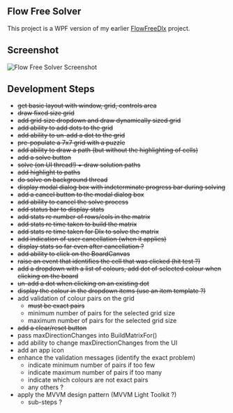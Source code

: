 
## Flow Free Solver

This project is a WPF version of my earlier [FlowFreeDlx](https://github.com/taylorjg/FlowFreeDlx "FlowFreeDlx") project.

## Screenshot

![Flow Free Solver Screenshot](https://raw.github.com/taylorjg/FlowFreeSolverWpf/master/Images/Screenshot.png "Flow Free Solver Screenshot")

## Development Steps

* ~~get basic layout with window, grid, controls area~~
* ~~draw fixed size grid~~
* ~~add grid size dropdown and draw dynamically sized grid~~
* ~~add ability to add dots to the grid~~
* ~~add ability to un-add a dot to the grid~~
* ~~pre-populate a 7x7 grid with a puzzle~~
* ~~add ability to draw a path (but without the highlighting of cells)~~
* ~~add a solve button~~
* ~~solve (on UI thread!) + draw solution paths~~
* ~~add highlight to paths~~
* ~~do solve on background thread~~
* ~~display modal dialog box with indeterminate progress bar during solving~~
* ~~add a cancel button to the modal dialog box~~
* ~~add ability to cancel the solve process~~
* ~~add status bar to display stats~~
* ~~add stats re number of rows/cols in the matrix~~
* ~~add stats re time taken to build the matrix~~
* ~~add stats re time taken for Dlx to solve the matrix~~
* ~~add indication of user cancellation (when it applies)~~
* ~~display stats so far even after cancellation ?~~
* ~~add ability to click on the BoardCanvas~~
* ~~raise an event that identifies the cell that was clicked (hit test ?)~~
* ~~add a dropdown with a list of colours, add dot of selected colour when clicking on the board~~
* ~~un-add a dot when clicking on an existing dot~~
* ~~display the colour in the dropdown items (use an item template ?)~~
* add validation of colour pairs on the grid
    * ~~must be exact pairs~~
    * minimum number of pairs for the selected grid size
    * maximum number of pairs for the selected grid size
* ~~add a clear/reset button~~
* pass maxDirectionChanges into BuildMatrixFor()
* add ability to change maxDirectionChanges from the UI
* add an app icon
* enhance the validation messages (identify the exact problem)
    * indicate minimum number of pairs if too few
    * indicate maximum number of pairs if too many
    * indicate which colours are not exact pairs
    * any others ?
* apply the MVVM design pattern (MVVM Light Toolkit ?)
    * sub-steps ?
